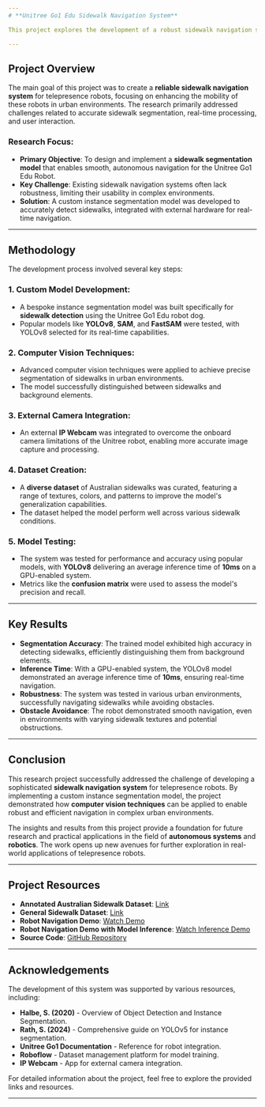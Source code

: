 ```yaml
---
# **Unitree Go1 Edu Sidewalk Navigation System**

This project explores the development of a robust sidewalk navigation system for **telepresence robots**, specifically tailored to the **Unitree Go1 Edu Robot Dog**. By leveraging advanced computer vision techniques and custom model development, the system addresses real-world challenges such as sidewalk detection, obstacle avoidance, and seamless navigation in urban environments.

---
```


## **Project Overview**

The main goal of this project was to create a **reliable sidewalk navigation system** for telepresence robots, focusing on enhancing the mobility of these robots in urban environments. The research primarily addressed challenges related to accurate sidewalk segmentation, real-time processing, and user interaction.

### **Research Focus**:
- **Primary Objective**: To design and implement a **sidewalk segmentation model** that enables smooth, autonomous navigation for the Unitree Go1 Edu Robot.
- **Key Challenge**: Existing sidewalk navigation systems often lack robustness, limiting their usability in complex environments.
- **Solution**: A custom instance segmentation model was developed to accurately detect sidewalks, integrated with external hardware for real-time navigation.

---

## **Methodology**

The development process involved several key steps:

### 1. **Custom Model Development**:
   - A bespoke instance segmentation model was built specifically for **sidewalk detection** using the Unitree Go1 Edu robot dog.
   - Popular models like **YOLOv8**, **SAM**, and **FastSAM** were tested, with YOLOv8 selected for its real-time capabilities.

### 2. **Computer Vision Techniques**:
   - Advanced computer vision techniques were applied to achieve precise segmentation of sidewalks in urban environments.
   - The model successfully distinguished between sidewalks and background elements.

### 3. **External Camera Integration**:
   - An external **IP Webcam** was integrated to overcome the onboard camera limitations of the Unitree robot, enabling more accurate image capture and processing.

### 4. **Dataset Creation**:
   - A **diverse dataset** of Australian sidewalks was curated, featuring a range of textures, colors, and patterns to improve the model's generalization capabilities.
   - The dataset helped the model perform well across various sidewalk conditions.

### 5. **Model Testing**:
   - The system was tested for performance and accuracy using popular models, with **YOLOv8** delivering an average inference time of **10ms** on a GPU-enabled system.
   - Metrics like the **confusion matrix** were used to assess the model's precision and recall.

---

## **Key Results**

- **Segmentation Accuracy**: The trained model exhibited high accuracy in detecting sidewalks, efficiently distinguishing them from background elements.
- **Inference Time**: With a GPU-enabled system, the YOLOv8 model demonstrated an average inference time of **10ms**, ensuring real-time navigation.
- **Robustness**: The system was tested in various urban environments, successfully navigating sidewalks while avoiding obstacles.
- **Obstacle Avoidance**: The robot demonstrated smooth navigation, even in environments with varying sidewalk textures and potential obstructions.

---

## **Conclusion**

This research project successfully addressed the challenge of developing a sophisticated **sidewalk navigation system** for telepresence robots. By implementing a custom instance segmentation model, the project demonstrated how **computer vision techniques** can be applied to enable robust and efficient navigation in complex urban environments.

The insights and results from this project provide a foundation for future research and practical applications in the field of **autonomous systems** and **robotics**. The work opens up new avenues for further exploration in real-world applications of telepresence robots.

---

## **Project Resources**

- **Annotated Australian Sidewalk Dataset**: [Link](https://universe.roboflow.com/projectnlr2u/sidewalk-segmentationv4gpn/dataset/)
- **General Sidewalk Dataset**: [Link](https://universe.roboflow.com/projects5k1o6/sidewalk-dlu6l/dataset/1)
- **Robot Navigation Demo**: [Watch Demo](https://youtu.be/w4D5bM6zMF8)
- **Robot Navigation Demo with Model Inference**: [Watch Inference Demo](https://youtu.be/5iUNyrXyqjY)
- **Source Code**: [GitHub Repository](https://github.com/cyber-panther/Unitree-go1-edu-sidewalk-navigation)

---

## **Acknowledgements**

The development of this system was supported by various resources, including:

- **Halbe, S. (2020)** - Overview of Object Detection and Instance Segmentation.
- **Rath, S. (2024)** - Comprehensive guide on YOLOv5 for instance segmentation.
- **Unitree Go1 Documentation** - Reference for robot integration.
- **Roboflow** - Dataset management platform for model training.
- **IP Webcam** - App for external camera integration.

For detailed information about the project, feel free to explore the provided links and resources.

---
